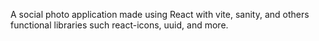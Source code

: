 A social photo application made using React with vite, sanity, and others functional libraries such react-icons, uuid, and more.
